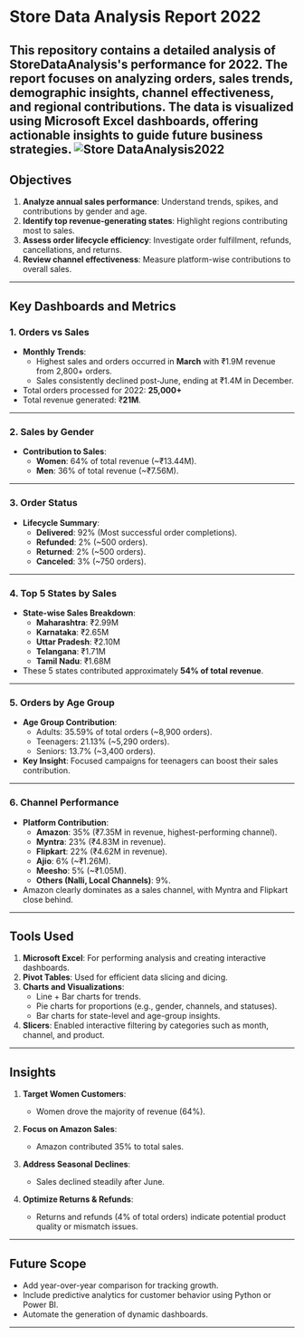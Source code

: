 # Store Data Analysis Report 2022

This repository contains a detailed analysis of StoreDataAnalysis's performance for 2022. The report focuses on analyzing orders, sales trends, demographic insights, channel effectiveness, and regional contributions. The data is visualized using Microsoft Excel dashboards, offering actionable insights to guide future business strategies.
![Store DataAnalysis2022](https://github.com/user-attachments/assets/28ee9a56-6ba5-478a-a55b-12df23c933b0)
---

## Objectives

1. **Analyze annual sales performance**: Understand trends, spikes, and contributions by gender and age.
2. **Identify top revenue-generating states**: Highlight regions contributing most to sales.
3. **Assess order lifecycle efficiency**: Investigate order fulfillment, refunds, cancellations, and returns.
4. **Review channel effectiveness**: Measure platform-wise contributions to overall sales.

---

## Key Dashboards and Metrics

### **1. Orders vs Sales**
- **Monthly Trends**:
  - Highest sales and orders occurred in **March** with ₹1.9M revenue from 2,800+ orders.
  - Sales consistently declined post-June, ending at ₹1.4M in December.
- Total orders processed for 2022: **25,000+**
- Total revenue generated: ₹**21M**.

---

### **2. Sales by Gender**
- **Contribution to Sales**:
  - **Women**: 64% of total revenue (~₹13.44M).
  - **Men**: 36% of total revenue (~₹7.56M).
  
---

### **3. Order Status**
- **Lifecycle Summary**:
  - **Delivered**: 92% (Most successful order completions).
  - **Refunded**: 2% (~500 orders).
  - **Returned**: 2% (~500 orders).
  - **Canceled**: 3% (~750 orders).

---

### **4. Top 5 States by Sales**
- **State-wise Sales Breakdown**:
  - **Maharashtra**: ₹2.99M
  - **Karnataka**: ₹2.65M
  - **Uttar Pradesh**: ₹2.10M
  - **Telangana**: ₹1.71M
  - **Tamil Nadu**: ₹1.68M
- These 5 states contributed approximately **54% of total revenue**.

---

### **5. Orders by Age Group**
- **Age Group Contribution**:
  - Adults: 35.59% of total orders (~8,900 orders).
  - Teenagers: 21.13% (~5,290 orders).
  - Seniors: 13.7% (~3,400 orders).
- **Key Insight**: Focused campaigns for teenagers can boost their sales contribution.

---

### **6. Channel Performance**
- **Platform Contribution**:
  - **Amazon**: 35% (₹7.35M in revenue, highest-performing channel).
  - **Myntra**: 23% (₹4.83M in revenue).
  - **Flipkart**: 22% (₹4.62M in revenue).
  - **Ajio**: 6% (~₹1.26M).
  - **Meesho**: 5% (~₹1.05M).
  - **Others (Nalli, Local Channels)**: 9%.
- Amazon clearly dominates as a sales channel, with Myntra and Flipkart close behind.

---

##  Tools Used

1. **Microsoft Excel**: For performing analysis and creating interactive dashboards.
2. **Pivot Tables**: Used for efficient data slicing and dicing.
3. **Charts and Visualizations**: 
   - Line + Bar charts for trends.
   - Pie charts for proportions (e.g., gender, channels, and statuses).
   - Bar charts for state-level and age-group insights.
4. **Slicers**: Enabled interactive filtering by categories such as month, channel, and product.

---

## Insights 

1. **Target Women Customers**:
   - Women drove the majority of revenue (64%).
2. **Focus on Amazon Sales**:
   - Amazon contributed 35% to total sales. 

3. **Address Seasonal Declines**:
   - Sales declined steadily after June.

4. **Optimize Returns & Refunds**:
   - Returns and refunds (4% of total orders) indicate potential product quality or mismatch issues. 


---


## Future Scope
- Add year-over-year comparison for tracking growth.
- Include predictive analytics for customer behavior using Python or Power BI.
- Automate the generation of dynamic dashboards.


---


